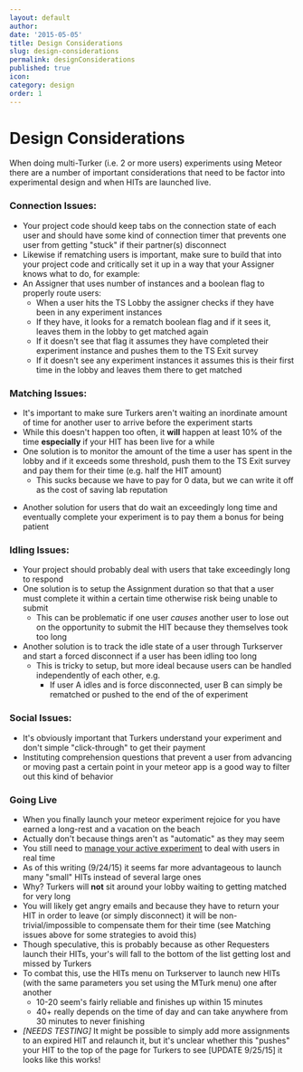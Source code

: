 ```yaml
---
layout: default
author: 
date: '2015-05-05'
title: Design Considerations
slug: design-considerations
permalink: designConsiderations
published: true
icon:
category: design
order: 1
---
```


# Design Considerations

When doing multi-Turker (i.e. 2 or more users) experiments using Meteor there are a number of important considerations that need to be factor into experimental design and when HITs are launched live.

### Connection Issues:

- Your project code should keep tabs on the connection state of each user and should have some kind of connection timer that prevents one user from getting "stuck" if their partner(s) disconnect
- Likewise if rematching users is important, make sure to build that into your project code and critically set it up in a way that your Assigner knows what to do, for example:
- An Assigner that uses number of instances and a boolean flag to properly route users:
    - When a user hits the TS Lobby the assigner checks if they have been in any experiment instances
    - If they have, it looks for a rematch boolean flag and if it sees it, leaves them in the lobby to get matched again
    - If it doesn't see that flag it assumes they have completed their experiment instance and pushes them to the TS Exit survey 
    - If it doesn't see any experiment instances it assumes this is their first time in the lobby and leaves them there to get matched 

### Matching Issues:

- It's important to make sure Turkers aren't waiting an inordinate amount of time for another user to arrive before the experiment starts
- While this doesn't happen too often, it **will** happen at least 10% of the time **especially** if your HIT has been live for a while 
- One solution is to monitor the amount of the time a user has spent in the lobby and if it exceeds some threshold, push them to the TS Exit survey and pay them for their time (e.g. half the HIT amount)
    - This sucks because we have to pay for 0 data, but we can write it off as the cost of saving lab reputation 
* Another solution for users that do wait an exceedingly long time and eventually complete your experiment is to pay them a bonus for being patient

### Idling Issues:

- Your project should probably deal with users that take exceedingly long to respond
- One solution is to setup the Assignment duration so that that a user must complete it within a certain time otherwise risk being unable to submit
    - This can be problematic if one user *causes* another user to lose out on the opportunity to submit the HIT because they themselves took too long
- Another solution is to track the idle state of a user through Turkserver and start a forced disconnect if a user has been idling too long
    - This is tricky to setup, but more ideal because users can be handled independently of each other, e.g.
        - If user A idles and is force disconnected, user B can simply be rematched or pushed to the end of the of experiment 

### Social Issues:

* It's obviously important that Turkers understand your experiment and don't simple "click-through" to get their payment
* Instituting comprehension questions that prevent a user from advancing or moving past a certain point in your meteor app is a good way to filter out this kind of behavior

### Going Live

- When you finally launch your meteor experiment rejoice for you have earned a long-rest and a vacation on the beach
- Actually don't because things aren't as "automatic" as they may seem
- You still need to [manage your active experiment](/experimentManagement.html) to deal with users in real time
- As of this writing (9/24/15) it seems far more advantageous to launch many "small" HITs instead of several large ones
- Why? Turkers will **not** sit around your lobby waiting to getting matched for very long
- You will likely get angry emails and because they have to return your HIT in order to leave (or simply disconnect) it will be non-trivial/impossible to compensate them for their time (see Matching issues above for some strategies to avoid this) 
- Though speculative, this is probably because as other Requesters launch their HITs, your's will fall to the bottom of the list getting lost and missed by Turkers
- To combat this, use the HITs menu on Turkserver to launch new HITs (with the same parameters you set using the MTurk menu) one after another
    - 10-20 seem's fairly reliable and finishes up within 15 minutes
    - 40+ really depends on the time of day and can take anywhere from 30 minutes to never finishing  
- *[NEEDS TESTING]*  It might be possible to simply add more assignments to an expired HIT and relaunch it, but it's unclear whether this "pushes" your HIT to the top of the page for Turkers to see [UPDATE 9/25/15] it looks like this works! 

